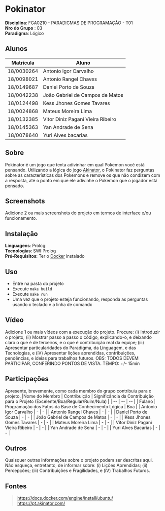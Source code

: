 # Pokinator





**Disciplina**: FGA0210 - PARADIGMAS DE PROGRAMAÇÃO - T01 <br>
**Nro do Grupo** : 03<br>
**Paradigma**: Lógico<br>

## Alunos
| Matrícula | Aluno |
| :-: | -- |
|18/0030264|Antonio Igor Carvalho|
|18/0098021|Antonio Rangel Chaves|
|18/0149687|Daniel Porto de Souza|
|18/0042238|João Gabriel de Campos de Matos|
|18/0124498|Kess Jhones Gomes Tavares|
|18/0024868|Mateus Moreira Lima|
|18/0132385|Vitor Diniz Pagani Vieira Ribeiro|
|18/0145363|Yan Andrade de Sena|
|18/0078640|Yuri Alves bacarias|

## Sobre 

Pokinator é um jogo que tenta adivinhar em qual Pokemon vocẽ está pensando. Utilizando a lógica do jogo [Akinator](https://pt.akinator.com/), o Pokinator faz perguntas sobre as características dos Pokemons e remove os que não condizem com a resposta, até o ponto em que ele adivinhe o Pokemon que o jogador está pensado. 

## Screenshots
Adicione 2 ou mais screenshots do projeto em termos de interface e/ou funcionamento.

## Instalação 
**Linguagens**: Prolog<br>
**Tecnologias**: SWI Prolog<br>
**Pré-Requisitos**: Ter o [Docker](https://docs.docker.com/engine/install/ubuntu/) instalado

## Uso 
- Entre na pasta do projeto
- Execute ```make build```
- Execute ```make run```
- Uma vez que o projeto esteja funcionando, responda as perguntas usando o teclado e a linha de comando


## Vídeo
Adicione 1 ou mais vídeos com a execução do projeto.
Procure: 
(i) Introduzir o projeto;
(ii) Mostrar passo a passo o código, explicando-o, e deixando claro o que é de terceiros, e o que é contribuição real da equipe;
(iii) Apresentar particularidades do Paradigma, da Linguagem, e das Tecnologias, e
(iV) Apresentar lições aprendidas, contribuições, pendências, e ideias para trabalhos futuros.
OBS: TODOS DEVEM PARTICIPAR, CONFERINDO PONTOS DE VISTA.
TEMPO: +/- 15min

## Participações
Apresente, brevemente, como cada membro do grupo contribuiu para o projeto.
|Nome do Membro | Contribuição | Significância da Contribuição para o Projeto (Excelente/Boa/Regular/Ruim/Nula) |
| -- | -- | -- |
| Fulano  |  Programação dos Fatos da Base de Conhecimento Lógica | Boa |
| Antonio Igor Carvalho | - | - | 
| Antonio Rangel Chaves | - | - | 
| Daniel Porto de Souza | - | - | 
| João Gabriel de Campos de Matos | - | - | 
| Kess Jhones Gomes Tavares | - | - | 
| Mateus Moreira Lima | - | - | 
| Vitor Diniz Pagani Vieira Ribeiro | - | - | 
| Yan Andrade de Sena | - | - | 
| Yuri Alves Bacarias | - | - | 

## Outros 
Quaisquer outras informações sobre o projeto podem ser descritas aqui. Não esqueça, entretanto, de informar sobre:
(i) Lições Aprendidas;
(ii) Percepções;
(iii) Contribuições e Fragilidades, e
(iV) Trabalhos Futuros.

## Fontes
> https://docs.docker.com/engine/install/ubuntu/
> https://pt.akinator.com/

